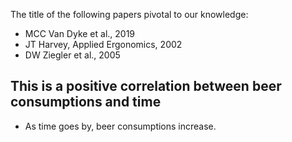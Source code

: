 The title of the following papers pivotal to our knowledge:
* MCC Van Dyke et al., 2019
* JT Harvey, Applied Ergonomics, 2002
* DW Ziegler et al., 2005


## This is a positive correlation between beer consumptions and time
* As time goes by, beer consumptions increase.

